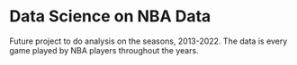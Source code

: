 # Data Science on NBA Data

Future project to do analysis on the seasons, 2013-2022. The data is every game played by NBA players throughout the years.
